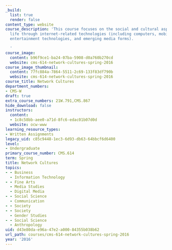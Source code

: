 ```yaml
---
_build:
  list: true
  render: false
content_type: website
course_description: 'This course focuses on the social and cultural aspects of networked
  life through internet-related technologies (including computers, mobile devices,
  entertainment technologies, and emerging media forms).

  '
course_image:
  content: b96f9ce1-ba24-07ba-5908-d0a760b270cd
  website: cms-614-network-cultures-spring-2016
course_image_thumbnail:
  content: 77fc884a-7864-5511-2c69-133f83df790b
  website: cms-614-network-cultures-spring-2016
course_title: Network Cultures
department_numbers:
- CMS-W
draft: true
extra_course_numbers: 21W.791,CMS.867
hide_download: false
instructors:
  content:
  - 1c8c58bb-aee0-a71d-8fc6-edac01b07d0d
  website: ocw-www
learning_resource_types:
- Written Assignments
legacy_uid: c85c9448-1ec3-6d93-db63-64bbcf6d6400
level:
- Undergraduate
primary_course_number: CMS.614
term: Spring
title: Network Cultures
topics:
- - Business
  - Information Technology
- - Fine Arts
  - Media Studies
  - Digital Media
- - Social Science
  - Communication
- - Society
- - Society
  - Gender Studies
- - Social Science
  - Anthropology
uid: d43e80da-e96a-47e2-a000-84355b038b62
url_path: courses/cms-614-network-cultures-spring-2016
year: '2016'
---
```

